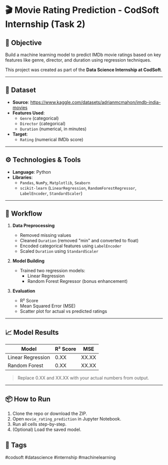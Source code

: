 # 🎬 Movie Rating Prediction - CodSoft Internship (Task 2)

## 📌 Objective
Build a machine learning model to predict IMDb movie ratings based on key features like genre, director, and duration using regression techniques.

This project was created as part of the **Data Science Internship at CodSoft**.

---

## 🧾 Dataset

- **Source**: https://www.kaggle.com/datasets/adrianmcmahon/imdb-india-movies 
- **Features Used**:
  - `Genre` (categorical)
  - `Director` (categorical)
  - `Duration` (numerical, in minutes)
- **Target**:
  - `Rating` (numerical IMDb score)

---

## ⚙️ Technologies & Tools

- **Language**: Python
- **Libraries**:
  - `Pandas`, `NumPy`, `Matplotlib`, `Seaborn`
  - `scikit-learn` (`LinearRegression`, `RandomForestRegressor`, `LabelEncoder`, `StandardScaler`)

---

## 🔁 Workflow

1. **Data Preprocessing**
   - Removed missing values
   - Cleaned `Duration` (removed "min" and converted to float)
   - Encoded categorical features using `LabelEncoder`
   - Scaled `Duration` using `StandardScaler`

2. **Model Building**
   - Trained two regression models:
     - Linear Regression
     - Random Forest Regressor (bonus enhancement)

3. **Evaluation**
   - R² Score
   - Mean Squared Error (MSE)
   - Scatter plot for actual vs predicted ratings

---

## 📈 Model Results

| Model               | R² Score | MSE       |
|--------------------|----------|-----------|
| Linear Regression   | 0.XX     | XX.XX     |
| Random Forest       | 0.XX     | XX.XX     |

> Replace 0.XX and XX.XX with your actual numbers from output.

--- 

## 📦 How to Run

1. Clone the repo or download the ZIP.
2. Open `movie_rating_prediction` in Jupyter Notebook.
3. Run all cells step-by-step.
4. (Optional) Load the saved model.

## 🔖 Tags

#codsoft #datascience #internship #machinelearning
